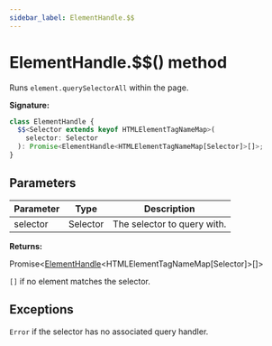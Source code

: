 ```yaml
---
sidebar_label: ElementHandle.$$
---
```


# ElementHandle.$$() method

Runs `element.querySelectorAll` within the page.

**Signature:**

```typescript
class ElementHandle {
  $$<Selector extends keyof HTMLElementTagNameMap>(
    selector: Selector
  ): Promise<ElementHandle<HTMLElementTagNameMap[Selector]>[]>;
}
```

## Parameters

| Parameter | Type     | Description                 |
| --------- | -------- | --------------------------- |
| selector  | Selector | The selector to query with. |

**Returns:**

Promise&lt;[ElementHandle](./puppeteer.elementhandle.md)&lt;HTMLElementTagNameMap\[Selector\]&gt;\[\]&gt;

`[]` if no element matches the selector.

## Exceptions

`Error` if the selector has no associated query handler.
